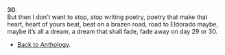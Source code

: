 **30**.  
But then I don’t want to stop, stop writing poetry, poetry that make that heart, heart of yours beat, beat on a brazen road, road to Eldorado maybe, maybe it’s all a dream, a dream that shall fade, fade away on day 29 or 30.  

- <a href="https://kushalsamant.github.io/anthology.html">Back to Anthology</a>.  